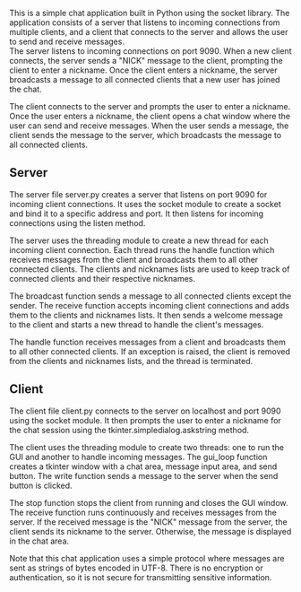 This is a simple chat application built in Python using the socket library. The application consists of a server that listens to incoming connections from multiple clients, and a client that connects to the server and allows the user to send and receive messages.
<br>
The server listens to incoming connections on port 9090. When a new client connects, the server sends a "NICK" message to the client, prompting the client to enter a nickname. Once the client enters a nickname, the server broadcasts a message to all connected clients that a new user has joined the chat.

The client connects to the server and prompts the user to enter a nickname. Once the user enters a nickname, the client opens a chat window where the user can send and receive messages. When the user sends a message, the client sends the message to the server, which broadcasts the message to all connected clients.


## Server
The server file server.py creates a server that listens on port 9090 for incoming client connections. It uses the socket module to create a socket and bind it to a specific address and port. It then listens for incoming connections using the listen method.

The server uses the threading module to create a new thread for each incoming client connection. Each thread runs the handle function which receives messages from the client and broadcasts them to all other connected clients. The clients and nicknames lists are used to keep track of connected clients and their respective nicknames.

The broadcast function sends a message to all connected clients except the sender. The receive function accepts incoming client connections and adds them to the clients and nicknames lists. It then sends a welcome message to the client and starts a new thread to handle the client's messages.

The handle function receives messages from a client and broadcasts them to all other connected clients. If an exception is raised, the client is removed from the clients and nicknames lists, and the thread is terminated.

## Client
The client file client.py connects to the server on localhost and port 9090 using the socket module. It then prompts the user to enter a nickname for the chat session using the tkinter.simpledialog.askstring method.

The client uses the threading module to create two threads: one to run the GUI and another to handle incoming messages. The gui_loop function creates a tkinter window with a chat area, message input area, and send button. The write function sends a message to the server when the send button is clicked.

The stop function stops the client from running and closes the GUI window. The receive function runs continuously and receives messages from the server. If the received message is the "NICK" message from the server, the client sends its nickname to the server. Otherwise, the message is displayed in the chat area.

Note that this chat application uses a simple protocol where messages are sent as strings of bytes encoded in UTF-8. There is no encryption or authentication, so it is not secure for transmitting sensitive information.
